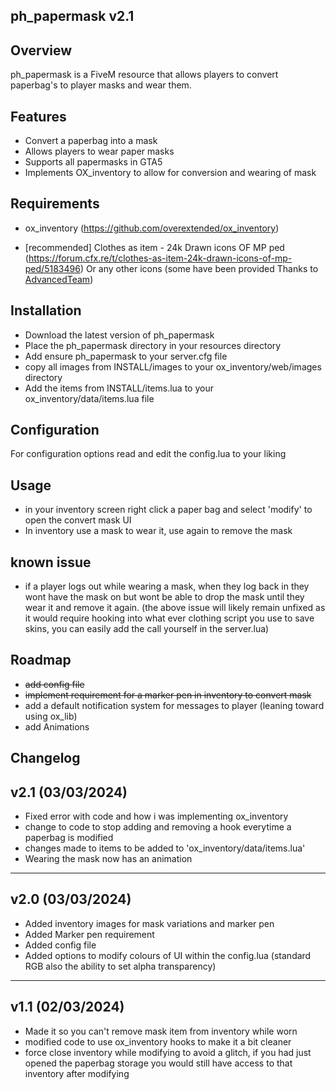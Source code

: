 ph_papermask v2.1
-----------------

Overview
-----------------
ph_papermask is a FiveM resource that allows players to convert paperbag's to player masks and wear them.

Features
-----------------
- Convert a paperbag into a mask
- Allows players to wear paper masks
- Supports all papermasks in GTA5
- Implements OX_inventory to allow for conversion and wearing of mask

Requirements
-----------------
- ox_inventory (https://github.com/overextended/ox_inventory)

- [recommended] Clothes as item - 24k Drawn icons OF MP ped (https://forum.cfx.re/t/clothes-as-item-24k-drawn-icons-of-mp-ped/5183496)
    Or any other icons (some have been provided Thanks to [AdvancedTeam](https://forum.cfx.re/u/AdvancedTeam))

Installation
-----------------
- Download the latest version of ph_papermask
- Place the ph_papermask directory in your resources directory
- Add ensure ph_papermask to your server.cfg file
- copy all images from INSTALL/images to your ox_inventory/web/images directory
- Add the items from INSTALL/items.lua to your ox_inventory/data/items.lua file

Configuration
-----------------
For configuration options read and edit the config.lua to your liking

Usage
-----------------
- in your inventory screen right click a paper bag and select 'modify' to open the convert mask UI
- In inventory use a mask to wear it, use again to remove the mask

known issue
-----------------
- if a player logs out while wearing a mask, when they log back in they wont have the mask on but wont be able to drop the mask until they wear it and remove it again.
(the above issue will likely remain unfixed as it would require hooking into what ever clothing script you use to save skins, you can easily add the call yourself in the server.lua)

Roadmap
-----------------
- ~~add config file~~
- ~~implement requirement for a marker pen in inventory to convert mask~~
- add a default notification system for messages to player (leaning toward using ox_lib)
- add Animations

Changelog
-----------------
v2.1 (03/03/2024)
-----------------
- Fixed error with code and how i was implementing ox_inventory
- change to code to stop adding and removing a hook everytime a paperbag is modified
- changes made to items to be added to 'ox_inventory/data/items.lua'
- Wearing the mask now has an animation

-----------------
v2.0 (03/03/2024)
-----------------
- Added inventory images for mask variations and marker pen
- Added Marker pen requirement
- Added config file
- Added options to modify colours of UI within the config.lua (standard RGB also the ability to set alpha transparency)

-----------------
v1.1 (02/03/2024)
-----------------
- Made it so you can't remove mask item from inventory while worn
- modified code to use ox_inventory hooks to make it a bit cleaner
- force close inventory while modifying to avoid a glitch, if you had just opened the paperbag storage you would still have access to that inventory after modifying